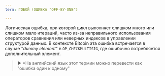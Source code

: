 ```yaml
---
term: ГОБОЙ (ОШИБКА "OFF-BY-ONE")

---
```

Логическая ошибка, при которой цикл выполняет слишком много или слишком мало итераций, часто из-за неправильного использования операторов сравнения или неверных индексов в управлении структурой данных. В контексте Bitcoin эта ошибка встречается в случае "*dummy element*" в `OP_CHECKMULTISIG`, где ошибочно потребляется дополнительный элемент.

> ► *На английский язык этот термин можно перевести как "ошибка один к одному"